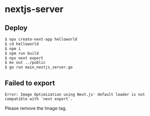 # nextjs-server

## Deploy

```sh
$ npx create-next-app helloworld
$ cd helloworld
$ npm i
$ npm run build
$ npx next export
$ mv out ../public
$ go run main_nextjs_server.go 
```

## Failed to export

```
Error: Image Optimization using Next.js' default loader is not compatible with `next export`.
```

Please remove the Image tag.

